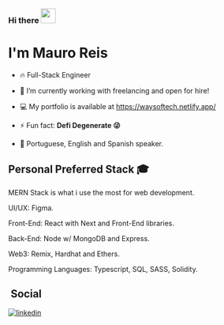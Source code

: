 ### Hi there <img src="https://raw.githubusercontent.com/kaueMarques/kaueMarques/master/hi.gif" width="30px" height="30px">
<h1 align="left">I'm Mauro Reis</h1>

- 🔥 Full-Stack Engineer

- 🔭 I’m currently working with freelancing and open for hire!

- 💻 My portfolio is available at https://waysoftech.netlify.app/

- ⚡ Fun fact: **Defi Degenerate 😜**

- 📜 Portuguese, English and Spanish speaker.

## Personal Preferred Stack 🎓

MERN Stack is what i use the most for web development.

UI/UX: Figma.

Front-End: React with Next and Front-End libraries.

Back-End: Node w/ MongoDB and Express.

Web3: Remix, Hardhat and Ethers.

Programming Languages: Typescript, SQL, SASS, Solidity.

## &nbsp;Social

<a href="https://www.linkedin.com/in/mauro-reis-6b15b5237/" target="_blank">
  <img align="center" src="https://img.shields.io/badge/-mauroreis-05122A?style=flat&logo=linkedin" alt="linkedin"/>
</a>
